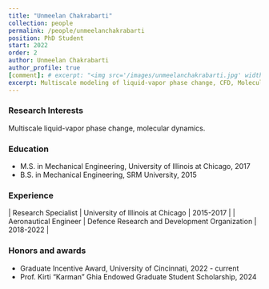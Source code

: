 ```yaml
---
title: "Unmeelan Chakrabarti"
collection: people
permalink: /people/unmeelanchakrabarti
position: PhD Student
start: 2022
order: 2
author: Unmeelan Chakrabarti
author_profile: true
[comment]: # excerpt: "<img src='/images/unmeelanchakrabarti.jpg' width='150' height='auto'>"
excerpt: Multiscale modeling of liquid-vapor phase change, CFD, Molecular dynamics.
---
```

### Research Interests
Multiscale liquid-vapor phase change, molecular dynamics.

### Education
* M.S. in Mechanical Engineering, University of Illinois at Chicago, 2017
* B.S. in Mechanical Engineering, SRM University, 2015

### Experience
| Research Specialist            | University of Illinois at Chicago                 | 2015-2017 |
| Aeronautical Engineer          | Defence Research and Development Organization     | 2018-2022 |

### Honors and awards
* Graduate Incentive Award, University of Cincinnati, 2022 - current
* Prof. Kirti “Karman” Ghia Endowed Graduate Student Scholarship, 2024
